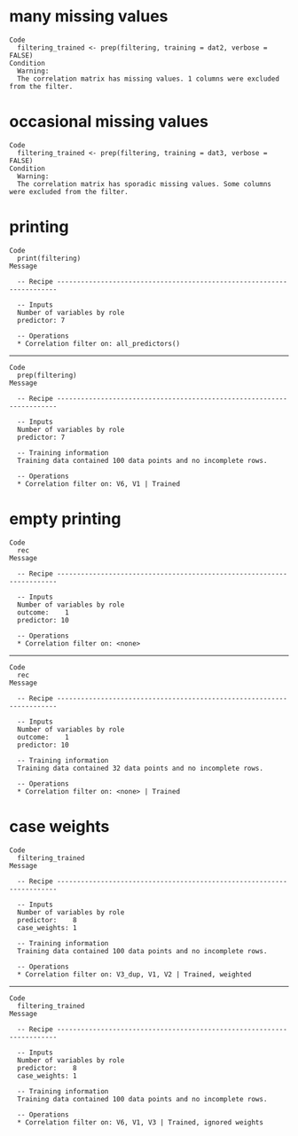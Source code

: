 # many missing values

    Code
      filtering_trained <- prep(filtering, training = dat2, verbose = FALSE)
    Condition
      Warning:
      The correlation matrix has missing values. 1 columns were excluded from the filter.

# occasional missing values

    Code
      filtering_trained <- prep(filtering, training = dat3, verbose = FALSE)
    Condition
      Warning:
      The correlation matrix has sporadic missing values. Some columns were excluded from the filter.

# printing

    Code
      print(filtering)
    Message
      
      -- Recipe ----------------------------------------------------------------------
      
      -- Inputs 
      Number of variables by role
      predictor: 7
      
      -- Operations 
      * Correlation filter on: all_predictors()

---

    Code
      prep(filtering)
    Message
      
      -- Recipe ----------------------------------------------------------------------
      
      -- Inputs 
      Number of variables by role
      predictor: 7
      
      -- Training information 
      Training data contained 100 data points and no incomplete rows.
      
      -- Operations 
      * Correlation filter on: V6, V1 | Trained

# empty printing

    Code
      rec
    Message
      
      -- Recipe ----------------------------------------------------------------------
      
      -- Inputs 
      Number of variables by role
      outcome:    1
      predictor: 10
      
      -- Operations 
      * Correlation filter on: <none>

---

    Code
      rec
    Message
      
      -- Recipe ----------------------------------------------------------------------
      
      -- Inputs 
      Number of variables by role
      outcome:    1
      predictor: 10
      
      -- Training information 
      Training data contained 32 data points and no incomplete rows.
      
      -- Operations 
      * Correlation filter on: <none> | Trained

# case weights

    Code
      filtering_trained
    Message
      
      -- Recipe ----------------------------------------------------------------------
      
      -- Inputs 
      Number of variables by role
      predictor:    8
      case_weights: 1
      
      -- Training information 
      Training data contained 100 data points and no incomplete rows.
      
      -- Operations 
      * Correlation filter on: V3_dup, V1, V2 | Trained, weighted

---

    Code
      filtering_trained
    Message
      
      -- Recipe ----------------------------------------------------------------------
      
      -- Inputs 
      Number of variables by role
      predictor:    8
      case_weights: 1
      
      -- Training information 
      Training data contained 100 data points and no incomplete rows.
      
      -- Operations 
      * Correlation filter on: V6, V1, V3 | Trained, ignored weights


